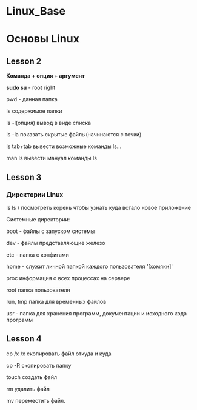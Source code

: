 # Linux_Base

 # Основы Linux
 
 ## Lesson 2
 **Команда + опция + аргумент** 

 **sudo su** - root right

 pwd - данная папка 

ls содержимое папки

ls -l(опция) вывод в виде списка

ls -la показать скрытые файлы(начинаются с точки)

ls tab+tab вывести возможные команды ls...

man ls вывести мануал команды ls

## Lesson 3

### Директории Linux

ls ls / посмотреть корень чтобы узнать куда встало новое приложение

Системные директории:

boot - файлы с запуском системы

dev - файлы представляющие железо

etc - папка с конфигами

home - служит личной папкой каждого пользователя '[хомяки]'

proc информация о всех процессах на сервере

root папка пользователя

run, tmp  папка для временных файлов

usr - папка для хранения программ, документации и исходного кода программ

## Lesson 4

cp /x /x скопировать файл откуда и куда

cp -R скопировать папку

touch создать файл

rm удалить файл

mv переместить файл.















